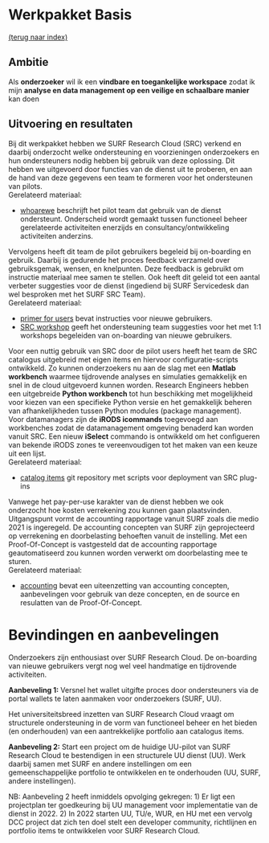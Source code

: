 # Werkpakket Basis
[(terug naar index)](index.md)

## Ambitie
Als **onderzoeker** 
wil ik een **vindbare en toegankelijke workspace**
zodat ik mijn **analyse en data management op een 
veilige en schaalbare manier** kan doen

## Uitvoering en resultaten
Bij dit werkpakket hebben we SURF Research Cloud (SRC) verkend en daarbij onderzocht welke 
ondersteuning en voorzieningen onderzoekers en hun ondersteuners nodig hebben 
bij gebruik van deze oplossing.  Dit hebben we uitgevoerd door functies van de dienst
uit te proberen, en aan de hand van deze gegevens een team te formeren voor het ondersteunen
van pilots.   
Gerelateerd materiaal:
- [whoarewe](https://utrechtuniversity.github.io/researchcloud-items/whoiswho.html) beschrijft het
pilot team dat gebruik van de dienst ondersteunt. Onderscheid wordt gemaakt tussen functioneel beheer
gerelateerde activiteiten enerzijds en consultancy/ontwikkeling activiteiten anderzins.

Vervolgens heeft dit team de pilot gebruikers begeleid bij on-boarding en gebruik.
Daarbij is gedurende het proces feedback verzameld over gebruiksgemak, wensen, en knelpunten.
Deze feedback is gebruikt om instructie materiaal mee samen te stellen. Ook heeft dit geleid
tot een aantal verbeter suggesties voor de dienst (ingediend bij SURF Servicedesk dan wel besproken
met het SURF SRC Team).     
Gerelateerd materiaal:
- [primer for users](https://utrechtuniversity.github.io/researchcloud-items/primer-for-users.html)
bevat instructies voor nieuwe gebruikers.
- [SRC workshop](https://utrechtuniversity.github.io/researchcloud-items/primer/workshop-src.html)
geeft het ondersteuning team suggesties voor het met 1:1 workshops begeleiden van on-boarding 
van nieuwe gebruikers.

Voor een nuttig gebruik van SRC door de pilot users heeft het team
de SRC catalogus uitgebreid met eigen items en hiervoor configuratie-scripts ontwikkeld. 
Zo kunnen onderzoekers nu aan de slag met een **Matlab workbench** waarmee tijdrovende analyses en
simulaties gemakkelijk en snel in de cloud uitgevoerd kunnen worden.
Research Engineers hebben een uitgebreide **Python workbench** tot hun beschikking met mogelijkheid
voor kiezen van een specifieke Python versie en het gemakkelijk beheren van afhankelijkheden
tussen Python modules (package management).  
Voor datamanagers zijn de **iRODS icommands** toegevoegd aan workbenches zodat de datamanagement
omgeving benaderd kan worden vanuit SRC. Een nieuw **iSelect** commando is ontwikkeld om 
het configueren van bekende iRODS zones te vereenvoudigen tot het maken van een keuze uit
een lijst.   
Gerelateerd materiaal:
- [catalog items](https://utrechtuniversity.github.io/researchcloud-items/) git repository met
scripts voor deployment van SRC plug-ins

Vanwege het pay-per-use karakter van de dienst hebben we ook onderzocht hoe kosten verrekening zou
kunnen gaan plaatsvinden. Uitgangspunt vormt de accounting rapportage vanuit SURF zoals die
medio 2021 is ingeregeld.  De accounting concepten van SURF zijn geprojecteerd op verrekening
en doorbelasting behoeften vanuit de instelling. Met een Proof-Of-Concept is vastgesteld dat
de accounting rapportage geautomatiseerd zou kunnen worden verwerkt om doorbelasting mee te sturen.   
Gerelateerd materiaal:
- [accounting](w1/w1-accounting.pdf) bevat een uiteenzetting van accounting concepten, 
aanbevelingen voor gebruik van deze concepten, en de source en resulatten van de Proof-Of-Concept.


# Bevindingen en aanbevelingen
Onderzoekers zijn enthousiast over SURF Research Cloud. De on-boarding van nieuwe gebruikers
vergt nog wel veel handmatige en tijdrovende activiteiten.

**Aanbeveling 1:** Versnel het wallet uitgifte proces door ondersteuners via de portal
wallets te laten aanmaken voor onderzoekers (SURF, UU).

Het universiteitsbreed inzetten van SURF Research Cloud vraagt om structurele ondersteuning
in de vorm van functioneel beheer en het bieden (en onderhouden) van een aantrekkelijke
portfolio aan catalogus items.

**Aanbeveling 2:** Start een project om de huidige UU-pilot van SURF Research Cloud 
te bestendigen in een structurele UU dienst (UU). 
Werk daarbij samen met SURF en andere instellingen om een gemeenschappelijke portfolio
te ontwikkelen en te onderhouden (UU, SURF, andere instellingen).
 
NB: Aanbeveling 2 heeft inmiddels opvolging gekregen: 1) Er ligt een projectplan ter goedkeuring
bij UU management voor implementatie van de dienst in 2022. 2) In 2022 starten UU, TU/e, 
WUR, en HU met een vervolg DCC project dat zich ten doel stelt een developer community,
richtlijnen en portfolio items te ontwikkelen voor SURF Research Cloud. 

